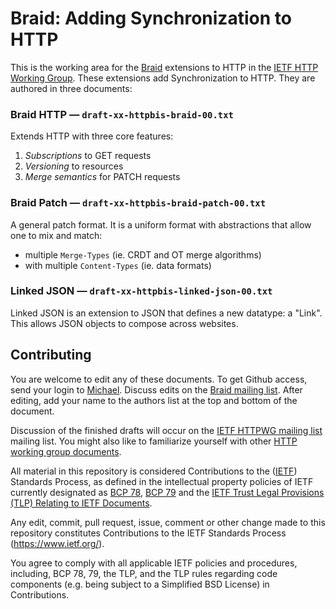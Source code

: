# Braid: Adding Synchronization to HTTP

This is the working area for the [Braid](https://braid.news) extensions to
HTTP in the [IETF HTTP Working Group](https://httpwg.org/).  These extensions
add Synchronization to HTTP.  They are authored in three documents:

### Braid HTTP — `draft-xx-httpbis-braid-00.txt`
Extends HTTP with three core features:

1. *Subscriptions* to GET requests
2. *Versioning* to resources
3. *Merge semantics* for PATCH requests


### Braid Patch — `draft-xx-httpbis-braid-patch-00.txt`

A general patch format.  It is a uniform format with abstractions that allow
one to mix and match:

 - multiple `Merge-Types` (ie. CRDT and OT merge algorithms)
 - with multiple `Content-Types` (ie. data formats)

### Linked JSON — `draft-xx-httpbis-linked-json-00.txt`

Linked JSON is an extension to JSON that defines a new datatype: a "Link".
This allows JSON objects to compose across websites.

## Contributing

You are welcome to edit any of these documents.  To get Github access, send
your login to [Michael](mailto:toomim@gmail.com).  Discuss edits on the
[Braid mailing list](https://groups.google.com/forum/#!forum/braid-http).
After editing, add your name to the authors list at the top and bottom of the
document.

Discussion of the finished drafts will occur on the
[IETF HTTPWG mailing list](https://lists.w3.org/Archives/Public/ietf-http-wg/)
mailing list.  You might also like to familiarize yourself with other
[HTTP working group documents](https://github.com/httpwg/http-extensions/blob/master/CONTRIBUTING.md).

All material in this repository is considered Contributions to the
([IETF](https://www.ietf.org/)) Standards Process, as defined in the
intellectual property policies of IETF currently designated as
[BCP 78](https://www.rfc-editor.org/info/bcp78),
[BCP 79](https://www.rfc-editor.org/info/bcp79) and the
[IETF Trust Legal Provisions (TLP) Relating to IETF Documents](http://trustee.ietf.org/trust-legal-provisions.html).

Any edit, commit, pull request, issue, comment or other change made to this
repository constitutes Contributions to the IETF Standards Process
(https://www.ietf.org/).

You agree to comply with all applicable IETF policies and procedures,
including, BCP 78, 79, the TLP, and the TLP rules regarding code components
(e.g. being subject to a Simplified BSD License) in Contributions.
